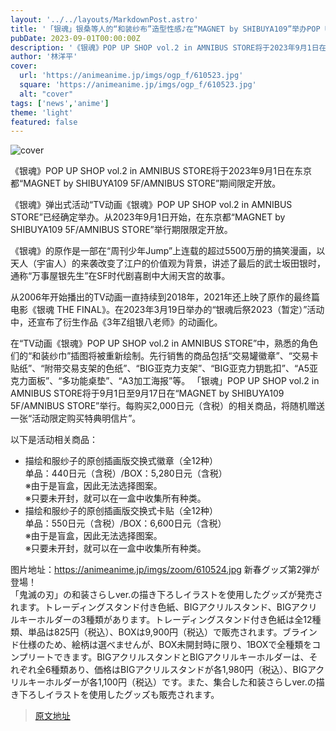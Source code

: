 ```yaml
---
layout: '../../layouts/MarkdownPost.astro'
title: '「银魂」银桑等人的“和装纱布”造型性感♪在“MAGNET by SHIBUYA109”举办POP UP SHOP vol.2'
pubDate: 2023-09-01T00:00:00Z
description: '《银魂》POP UP SHOP vol.2 in AMNIBUS STORE将于2023年9月1日在东京都“MAGNET by SHIBUYA109 5F/AMNIBUS STORE”期间限定开放。'
author: '林洋平'
cover:
  url: 'https://animeanime.jp/imgs/ogp_f/610523.jpg'
  square: 'https://animeanime.jp/imgs/ogp_f/610523.jpg'
  alt: "cover"
tags: ['news','anime']
theme: 'light'
featured: false
---
```

![cover](https://animeanime.jp/imgs/ogp_f/610523.jpg)

《银魂》POP UP SHOP vol.2 in AMNIBUS STORE将于2023年9月1日在东京都“MAGNET by SHIBUYA109 5F/AMNIBUS STORE”期间限定开放。

《银魂》弹出式活动“TV动画《银魂》POP UP SHOP vol.2 in AMNIBUS STORE”已经确定举办。从2023年9月1日开始，在东京都“MAGNET by SHIBUYA109 5F/AMNIBUS STORE”举行期限限定开放。

《银魂》的原作是一部在“周刊少年Jump”上连载的超过5500万册的搞笑漫画，以天人（宇宙人）的来袭改变了江户的价值观为背景，讲述了最后的武士坂田银时，通称“万事屋银先生”在SF时代剧喜剧中大闹天宫的故事。

从2006年开始播出的TV动画一直持续到2018年，2021年还上映了原作的最终篇电影《银魂 THE FINAL》。在2023年3月19日举办的“银魂后祭2023（暂定）”活动中，还宣布了衍生作品《3年Z组银八老师》的动画化。

在“TV动画《银魂》POP UP SHOP vol.2 in AMNIBUS STORE”中，熟悉的角色们的“和装纱巾”插图将被重新绘制。先行销售的商品包括“交易罐徽章”、“交易卡贴纸”、“附带交易支架的色纸”、“BIG亚克力支架”、“BIG亚克力钥匙扣”、“A5亚克力面板”、“多功能桌垫”、“A3加工海报”等。
「银魂」POP UP SHOP vol.2 in AMNIBUS STORE将于9月1日至9月17日在“MAGNET by SHIBUYA109 5F/AMNIBUS STORE”举行。每购买2,000日元（含税）的相关商品，将随机赠送一张“活动限定购买特典明信片”。

以下是活动相关商品：

- 描绘和服纱子的原创插画版交换式徽章（全12种）<br>单品：440日元（含税）/BOX：5,280日元（含税）<br>※由于是盲盒，因此无法选择图案。<br>※只要未开封，就可以在一盒中收集所有种类。
- 描绘和服纱子的原创插画版交换式卡贴（全12种）<br>单品：550日元（含税）/BOX：6,600日元（含税）<br>※由于是盲盒，因此无法选择图案。<br>※只要未开封，就可以在一盒中收集所有种类。

图片地址：https://animeanime.jp/imgs/zoom/610524.jpg
新春グッズ第2弾が登場！<br>「鬼滅の刃」の和装さらしver.の描き下ろしイラストを使用したグッズが発売されます。トレーディングスタンド付き色紙、BIGアクリルスタンド、BIGアクリルキーホルダーの3種類があります。トレーディングスタンド付き色紙は全12種類、単品は825円（税込）、BOXは9,900円（税込）で販売されます。ブラインド仕様のため、絵柄は選べませんが、BOX未開封時に限り、1BOXで全種類をコンプリートできます。BIGアクリルスタンドとBIGアクリルキーホルダーは、それぞれ全6種類あり、価格はBIGアクリルスタンドが各1,980円（税込）、BIGアクリルキーホルダーが各1,100円（税込）です。また、集合した和装さらしver.の描き下ろしイラストを使用したグッズも販売されます。

>[原文地址](https://animeanime.jp/article/2023/08/26/79525.html)  